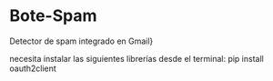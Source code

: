 # Bote-Spam
Detector de spam integrado en Gmail}

necesita instalar las siguientes librerías desde el terminal:
pip install oauth2client
